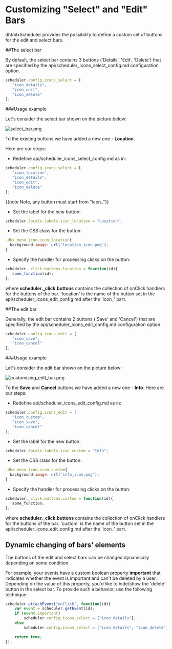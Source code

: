 Customizing "Select" and "Edit" Bars
==============

dhtmlxScheduler provides the possibility to define a custom set of buttons for the edit and select bars. 

##The select bar

By default, the select bar contains 3 buttons ('Details', 'Edit', 'Delete') that are specified by the api/scheduler_icons_select_config.md configuration option.

~~~js
scheduler.config.icons_select = [
   "icon_details",
   "icon_edit",
   "icon_delete"
];
~~~


###Usage example

Let's consider the select bar shown on the picture below:
  
![select_bar.png](select_bar.png)

To the existing buttons we have added a new one - **Location**.

Here are our steps:

-  Redefine api/scheduler_icons_select_config.md as in:
  
~~~js
scheduler.config.icons_select = [
   "icon_location",
   "icon_details",
   "icon_edit",
   "icon_delete"
];

~~~
 
{{note Note, any button must start from "icon_"}} 


- Set the label for the new button:
     
~~~js
scheduler.locale.labels.icon_location = "Location";
~~~

-  Set the CSS class for the button:
     
~~~js
.dhx_menu_icon.icon_location{
  background-image: url('location_icon.png');  
} 
~~~

-  Specify the handler for processing clicks on the button:
     
~~~js
scheduler._click.buttons.location = function(id){
   some_function(id);
};
~~~
 
where **scheduler._click.buttons** contains the collection of onClick handlers for the buttons of the bar. 'location' is the name of the button set in the api/scheduler_icons_edit_config.md after the 'icon_' part.

##The edit bar

Generally, the edit bar contains 2 buttons ('Save' and 'Cancel') that are specified by the api/scheduler_icons_edit_config.md configuration option.

~~~js
scheduler.config.icons_edit = [
   "icon_save",
   "icon_cancel"
];
~~~


###Usage example

Let's consider the edit bar shown on the picture below:
  
![customizing_edit_bar.png](customizing_edit_bar.png)

To the **Save** and **Cancel** buttons we have added a new one - **Info**.
Here are our steps:

-  Redefine api/scheduler_icons_edit_config.md as in:
     
~~~js
scheduler.config.icons_edit = [
   "icon_custom",
   "icon_save",
   "icon_cancel"
];
~~~

-  Set the label for the new button:
    
~~~js
scheduler.locale.labels.icon_custom = "Info";
~~~

-  Set the CSS class for the button:
   
~~~js
.dhx_menu_icon.icon_custom{
  background-image: url('info_icon.png');  
} 
~~~

-  Specify the handler for processing clicks on the button:
    
~~~js
scheduler._click.buttons.custom = function(id){
   some_function;
};
~~~

where **scheduler._click.buttons** contains the collection of onClick handlers for the buttons of the bar. 'custom' is the name of the button set in the api/scheduler_icons_edit_config.md after the 'icon_' part.
 

Dynamic changing of bars' elements
------------------------------------------

The buttons of the edit and select bars can be changed dynamically depending on some condition. 

For example, your events have a custom boolean property **important** that indicates whether the event is important and can't be deleted by a user.
Depending on the value of this property, you'd like to hide/show the 'delete' button in the select bar. To provide such a behavior, use the following technique:

~~~js
scheduler.attachEvent("onClick", function(id){
    var event = scheduler.getEvent(id);
    if (event.important)
    	scheduler.config.icons_select = ["icon_details"];
    else
    	scheduler.config.icons_select = ["icon_details", "icon_delete"];

    return true;
});
~~~

